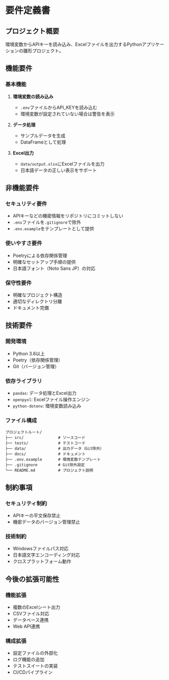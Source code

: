 # 要件定義書

## プロジェクト概要
環境変数からAPIキーを読み込み、Excelファイルを出力するPythonアプリケーションの雛形プロジェクト。

## 機能要件

### 基本機能
1. **環境変数の読み込み**
   - `.env`ファイルからAPI_KEYを読み込む
   - 環境変数が設定されていない場合は警告を表示

2. **データ処理**
   - サンプルデータを生成
   - DataFrameとして処理

3. **Excel出力**
   - `data/output.xlsx`にExcelファイルを出力
   - 日本語データの正しい表示をサポート

## 非機能要件

### セキュリティ要件
- APIキーなどの機密情報をリポジトリにコミットしない
- `.env`ファイルを`.gitignore`で除外
- `.env.example`をテンプレートとして提供

### 使いやすさ要件
- Poetryによる依存関係管理
- 明確なセットアップ手順の提供
- 日本語フォント（Noto Sans JP）の対応

### 保守性要件
- 明確なプロジェクト構造
- 適切なディレクトリ分離
- ドキュメント完備

## 技術要件

### 開発環境
- Python 3.8以上
- Poetry（依存関係管理）
- Git（バージョン管理）

### 依存ライブラリ
- `pandas`: データ処理とExcel出力
- `openpyxl`: Excelファイル操作エンジン
- `python-dotenv`: 環境変数読み込み

### ファイル構成
```
プロジェクトルート/
├── src/               # ソースコード
├── tests/             # テストコード
├── data/              # 出力データ（Git除外）
├── docs/              # ドキュメント
├── .env.example       # 環境変数テンプレート
├── .gitignore         # Git除外設定
└── README.md          # プロジェクト説明
```

## 制約事項

### セキュリティ制約
- APIキーの平文保存禁止
- 機密データのバージョン管理禁止

### 技術制約
- Windowsファイルパス対応
- 日本語文字エンコーディング対応
- クロスプラットフォーム動作

## 今後の拡張可能性

### 機能拡張
- 複数のExcelシート出力
- CSVファイル対応
- データベース連携
- Web API連携

### 構成拡張
- 設定ファイルの外部化
- ログ機能の追加
- テストスイートの実装
- CI/CDパイプライン